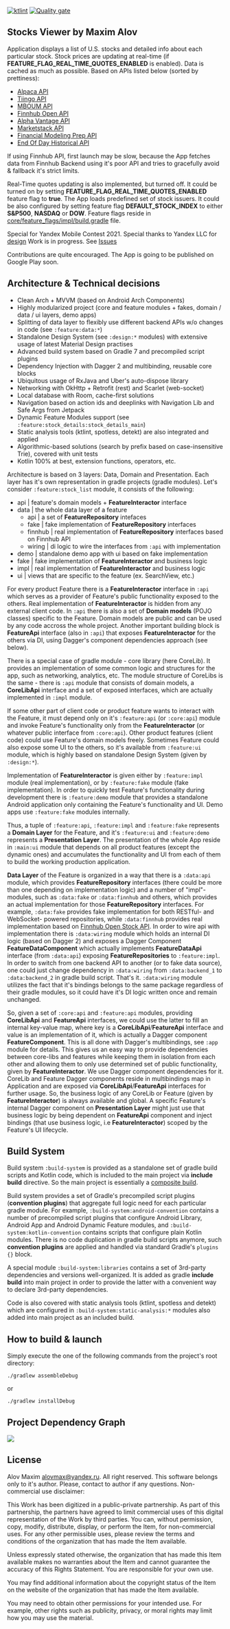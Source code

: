 [![ktlint](https://img.shields.io/badge/code%20style-%E2%9D%A4-FF4081.svg)](https://ktlint.github.io/)
[![Quality gate](https://sonarcloud.io/api/project_badges/quality_gate?project=orcchg_StockShockAndroid)](https://sonarcloud.io/summary/new_code?id=orcchg_StockShockAndroid)

## Stocks Viewer by Maxim Alov

Application displays a list of U.S. stocks and detailed info about each particular stock.
Stock prices are updating at real-time (if **FEATURE_FLAG_REAL_TIME_QUOTES_ENABLED** is enabled).
Data is cached as much as possible. Based on APIs listed below (sorted by prettiness):

- [Alpaca API](https://alpaca.markets/)
- [Tiingo API](https://api.tiingo.com/)
- [MBOUM API](https://mboum.com/)
- [Finnhub Open API](https://finnhub.io/)
- [Alpha Vantage API](https://www.alphavantage.co/)
- [Marketstack API](https://marketstack.com/)
- [Financial Modeling Prep API](https://site.financialmodelingprep.com/)
- [End Of Day Historical API](https://eodhistoricaldata.com/)

If using Finnhub API, first launch may be slow, because the App fetches data from Finnhub Backend using
it's poor API and tries to gracefully avoid & fallback it's strict limits.

Real-Time quotes updating is also implemented, but turned off. It could be turned on
by setting **FEATURE_FLAG_REAL_TIME_QUOTES_ENABLED** feature flag to **true**.
The App loads predefined set of stock issuers. It could be also configured by setting
feature flag **DEFAULT_STOCK_INDEX** to either **S&P500**, **NASDAQ** or **DOW**.
Feature flags reside in [core/feature_flags/impl/build.gradle](https://github.com/orcchg/YandexMobileContest2021/blob/master/core/feature_flags/impl/build.gradle) file.

Special for Yandex Mobile Contest 2021.
Special thanks to Yandex LLC for [design](https://www.figma.com/file/bfd6MTBekSVfUYBXWYnj1U/%D0%A8%D0%9C%D0%A0-%D0%A2%D0%B5%D1%81%D1%82%D0%BE%D0%B2%D0%BE%D0%B5)
Work is in progress. See [Issues](https://github.com/orcchg/YandexMobileContest2021/issues)

Contributions are quite encouraged.
The App is going to be published on Google Play soon.

## Architecture & Technical decisions

- Clean Arch + MVVM (based on Android Arch Components)
- Highly modularized project (core and feature modules + fakes, domain / data / ui layers, demo apps)
- Splitting of data layer to flexibly use different backend APIs w/o changes in code (see `:feature:data:*`)
- Standalone Design System (see `:design:*` modules) with extensive usage of latest Material Design practises
- Advanced build system based on Gradle 7 and precompiled script plugins
- Dependency Injection with Dagger 2 and multibinding, reusable core blocks
- Ubiquitous usage of RxJava and Uber's auto-dispose library
- Networking with OkHttp + Retrofit (rest) and Scarlet (web-socket)
- Local database with Room, cache-first solutions
- Navigation based on action ids and deeplinks with Navigation Lib and Safe Args from Jetpack
- Dynamic Feature Modules support (see `:feature:stock_details:stock_details_main`)
- Static analysis tools (ktlint, spotless, detekt) are also integrated and applied
- Algorithmic-based solutions (search by prefix based on case-insensitive Trie), covered with unit tests
- Kotlin 100% at best, extension functions, operators, etc.

Architecture is based on 3 layers: Data, Domain and Presentation. Each layer has it's own representation
in gradle projects (gradle modules). Let's consider `:feature:stock_list` module, it consists of the following:

- api       | feature's domain models + **FeatureInteractor** interface
- data      | the whole data layer of a feature
  - api     | a set of **FeatureRepository** intefaces
  - fake    | fake implementation of **FeatureRepository** interfaces
  - finnhub | real implementation of **FeatureRepository** interfaces based on Finnhub API
  - wiring  | di logic to wire the interfaces from `:api` with implementation
- demo      | standalone demo app with ui based on fake implementation
- fake      | fake implementation of **FeatureInteractor** and business logic
- impl      | real implementation of **FeatureInteractor** and business logic
- ui        | views that are specific to the feature (ex. SearchView, etc.)

For every product Feature there is a **FeatureInteractor** interface in `:api` which serves
as a provider of Feature's public functionality exposed to the others. Real implementation
of **FeatureInteractor** is hidden from any external client code. In `:api` there is also a
set of **Domain models** (POJO classes) specific to the Feature. Domain models are public and can
be used by any code accross the whole project. Another important building block is **FeatureApi**
interface (also in `:api`) that exposes **FeatureInteractor** for the others via DI, using Dagger's
component dependencies approach (see below).

There is a special case of gradle module - core library (here CoreLib). It provides an implementation
of some common logic and structures for the app, such as networking, analytics, etc. The module
structure of CoreLibs is the same - there is `:api` module that consists of domain models, a **CoreLibApi**
interface and a set of exposed interfaces, which are actually implemented in `:impl` module.

If some other part of client code or product feature wants to interact with the Feature,
it must depend only on it's `:feature:api` (or `:core:api`) module and invoke Feature's functionality
only from the **FeatureInteractor** (or whatever public interface from `:core:api`). Other product
features (client code) could use Feature's domain models freely. Sometimes Feature could also expose
some UI to the others, so it's available from `:feature:ui` module, which is highly based on standalone
Design System (given by `:design:*`).

Implementation of **FeatureInteractor** is given either by `:feature:impl` module (real implementation),
or by `:feature:fake` module (fake implementation). In order to quickly test Feature's functionality
during development there is `:feature:demo` module that provides a standalone Android application
only containing the Feature's functionality and UI. Demo apps use `:feature:fake` modules internally.

Thus, a tuple of `:feature:api`, `:feature:impl` and `:feature:fake` represents a **Domain Layer**
for the Feature, and it's `:feature:ui` and `:feature:demo` represents a **Presentation Layer**.
The presentation of the whole App reside in `:main:ui` module that depends on all product features
(except the dynamic ones) and accumulates the functionality and UI from each of them to build the
working production application.

**Data Layer** of the Feature is organized in a way that there is a `:data:api` module, which provides
**FeatureRepository** interfaces (there could be more than one depending on implementation logic)
and a number of "impl"-modules, such as `:data:fake` or `:data:finnhub` and others, which provides
an actual implementation for those **FeatureRepository** interfaces. For example, `:data:fake` provides
fake implementation for both RESTful- and WebSocket- powered repositories, while `:data:finnhub`
provides real implementation based on [Finnhub Open Stock API](https://finnhub.io/).
In order to wire api with implementation there is `:data:wiring` module which holds an internal DI
logic (based on Dagger 2) and exposes a Dagger Component **FeatureDataComponent** which actually
implements **FeatureDataApi** interface (from `:data:api`) exposing **FeatureRepositories** to `:feature:impl`.
In order to switch from one backend API to another (or to fake data source), one could just change
dependency in `:data:wiring` from `:data:backend_1` to `:data:backend_2` in gradle build script. That's it.
`:data:wiring` module utilizes the fact that it's bindings belongs to the same package regardless of
their gradle modules, so it could have it's DI logic written once and remain unchanged.

So, given a set of `:core:api` and `:feature:api` modules, providing **CoreLibApi** and **FeatureApi**
interfaces, we could use the latter to fill an internal key-value map, where key is a **CoreLibApi**/**FeatureApi**
interface and value is an implementation of it, which is actually a Dagger component **FeatureComponent**.
This is all done with Dagger's multibindings, see `:app` module for details. This gives us an easy way
to provide dependencies between core-libs and features while keeping them in isolation from each other
and allowing them to only use determined set of public functionality, given by **FeatureInteractor**. We use
Dagger component dependencies for it. CoreLib and Feature Dagger components reside in multibindings map
in Application and are exposed via **CoreLibApi**/**FeatureApi** interfaces for further usage. So, the
business logic of any CoreLib or Feature (given by **FeatureInteractor**) is always available and global.
A specific Feature's internal Dagger component on **Presentation Layer** might just use that business
logic by being dependent on **FeatureApi** component and inject bindings (that use business logic, i.e
**FeatureInteractor**) scoped by the Feature's UI lifecycle.

## Build System

Build system `:build-system` is provided as a standalone set of gradle build scripts and Kotlin code,
which is included to the main project via **include build** directive. So the main project is
essentially a [composite build](https://docs.gradle.org/current/userguide/composite_builds.html).

Build system provides a set of Gradle's precompiled script plugins (**convention plugins**) that
aggregate full logic need for each particular gradle module. For example, `:build-system:android-convention`
contains a number of precompiled script plugins that configure Android Library, Android App and
Android Dynamic Feature modules, and `:build-system:kotlin-convention` contains scripts that configure
plain Kotlin modules. There is no code duplication in gradle build scripts anymore, such **convention plugins**
are applied and handled via standard Gradle's `plugins {}` block.

A special module `:build-system:libraries` contains a set of 3rd-party dependencies and versions
well-organized. It is added as gradle **include build** into main project in order to provide the
latter with a convenient way to declare 3rd-party dependencies.

Code is also covered with static analysis tools (ktlint, spotless and detekt) which are configured
in `:build-system:static-analysis:*` modules also added into main project as an included build.

## How to build & launch

Simply execute the one of the following commands from the project's root directory:
```
./gradlew assembleDebug
```
or
```
./gradlew installDebug
```

## Project Dependency Graph
![](gradle/dependency-graph/project.dot.png)

## License

Alov Maxim <alovmax@yandex.ru>. All right reserved.
This software belongs only to it's author. Please, contact to author if any questions.
Non-commercial use disclaimer:

This Work has been digitized in a public-private partnership. As part of this partnership,
the partners have agreed to limit commercial uses of this digital representation of the
Work by third parties. You can, without permission, copy, modify, distribute, display, or
perform the Item, for non-commercial uses. For any other permissible uses, please review
the terms and conditions of the organization that has made the Item available.

Unless expressly stated otherwise, the organization that has made this Item available makes
no warranties about the Item and cannot guarantee the accuracy of this Rights Statement.
You are responsible for your own use.

You may find additional information about the copyright status of the Item on the website
of the organization that has made the Item available.

You may need to obtain other permissions for your intended use. For example, other rights
such as publicity, privacy, or moral rights may limit how you may use the material.
